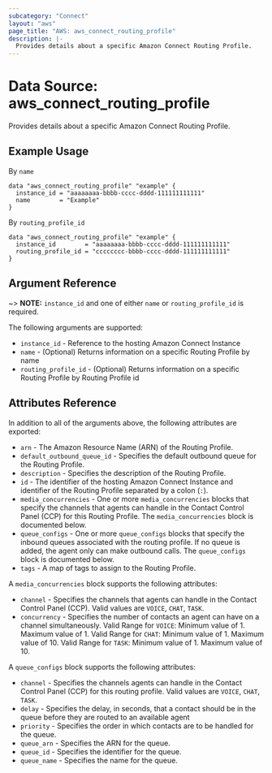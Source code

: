 ```yaml
---
subcategory: "Connect"
layout: "aws"
page_title: "AWS: aws_connect_routing_profile"
description: |-
  Provides details about a specific Amazon Connect Routing Profile.
---
```


# Data Source: aws_connect_routing_profile

Provides details about a specific Amazon Connect Routing Profile.

## Example Usage

By `name`

```hcl
data "aws_connect_routing_profile" "example" {
  instance_id = "aaaaaaaa-bbbb-cccc-dddd-111111111111"
  name        = "Example"
}
```

By `routing_profile_id`

```hcl
data "aws_connect_routing_profile" "example" {
  instance_id        = "aaaaaaaa-bbbb-cccc-dddd-111111111111"
  routing_profile_id = "cccccccc-bbbb-cccc-dddd-111111111111"
}
```

## Argument Reference

~> **NOTE:** `instance_id` and one of either `name` or `routing_profile_id` is required.

The following arguments are supported:

* `instance_id` - Reference to the hosting Amazon Connect Instance
* `name` - (Optional) Returns information on a specific Routing Profile by name
* `routing_profile_id` - (Optional) Returns information on a specific Routing Profile by Routing Profile id

## Attributes Reference

In addition to all of the arguments above, the following attributes are exported:

* `arn` - The Amazon Resource Name (ARN) of the Routing Profile.
* `default_outbound_queue_id` - Specifies the default outbound queue for the Routing Profile.
* `description` - Specifies the description of the Routing Profile.
* `id` - The identifier of the hosting Amazon Connect Instance and identifier of the Routing Profile separated by a colon (`:`).
* `media_concurrencies` - One or more `media_concurrencies` blocks that specify the channels that agents can handle in the Contact Control Panel (CCP) for this Routing Profile. The `media_concurrencies` block is documented below.
* `queue_configs` - One or more `queue_configs` blocks that specify the inbound queues associated with the routing profile. If no queue is added, the agent only can make outbound calls. The `queue_configs` block is documented below.
* `tags` - A map of tags to assign to the Routing Profile.

A `media_concurrencies` block supports the following attributes:

* `channel` - Specifies the channels that agents can handle in the Contact Control Panel (CCP). Valid values are `VOICE`, `CHAT`, `TASK`.
* `concurrency` - Specifies the number of contacts an agent can have on a channel simultaneously. Valid Range for `VOICE`: Minimum value of 1. Maximum value of 1. Valid Range for `CHAT`: Minimum value of 1. Maximum value of 10. Valid Range for `TASK`: Minimum value of 1. Maximum value of 10.

A `queue_configs` block supports the following attributes:

* `channel` - Specifies the channels agents can handle in the Contact Control Panel (CCP) for this routing profile. Valid values are `VOICE`, `CHAT`, `TASK`.
* `delay` - Specifies the delay, in seconds, that a contact should be in the queue before they are routed to an available agent
* `priority` - Specifies the order in which contacts are to be handled for the queue.
* `queue_arn` - Specifies the ARN for the queue.
* `queue_id` - Specifies the identifier for the queue.
* `queue_name` - Specifies the name for the queue.